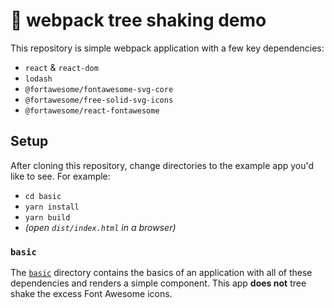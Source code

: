 # 🌳 webpack tree shaking demo

This repository is simple webpack application with a few key dependencies:

- `react` & `react-dom`
- `lodash`
- `@fortawesome/fontawesome-svg-core`
- `@fortawesome/free-solid-svg-icons`
- `@fortawesome/react-fontawesome`

## Setup

After cloning this repository, change directories to the example app you'd
like to see. For example:

- `cd basic`
- `yarn install`
- `yarn build`
- _(open `dist/index.html` in a browser)_

### `basic`

The [`basic`](/tree/master/basic) directory contains the basics of an application with all of these
dependencies and renders a simple component. This app **does not** tree shake
the excess Font Awesome icons.
